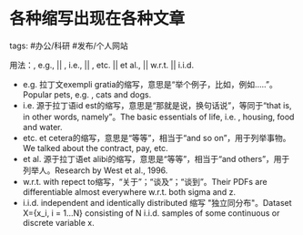 # 各种缩写出现在各种文章

tags: #办公/科研 #发布/个人网站 

用法：, e.g., || , i.e., || , etc. || et al., || w.r.t. || i.i.d.

-   e.g. 拉丁文exempli gratia的缩写，意思是“举个例子，比如，例如…..”。Popular pets, e.g. , cats and dogs.
-   i.e. 源于拉丁语id est的缩写，意思是“那就是说，换句话说”，等同于“that is, in other words, namely”。The basic essentials of life, i.e. , housing, food and water.
-   etc. et cetera的缩写，意思是“等等”，相当于“and so on”，用于列举事物。We talked about the contract, pay, etc.
-   et al. 源于拉丁语et alibi的缩写，意思是“等等”，相当于“and others”，用于列举人。Research by West et al., 1996.
-   w.r.t. with repect to缩写，“关于”；“谈及”；“谈到”。Their PDFs are differentiable almost everywhere w.r.t. both sigma and z.
-   i.i.d. independent and identically distributed 缩写 "独立同分布"。Dataset X={x_i, i = 1...N} consisting of N i.i.d. samples of some continuous or discrete variable x.